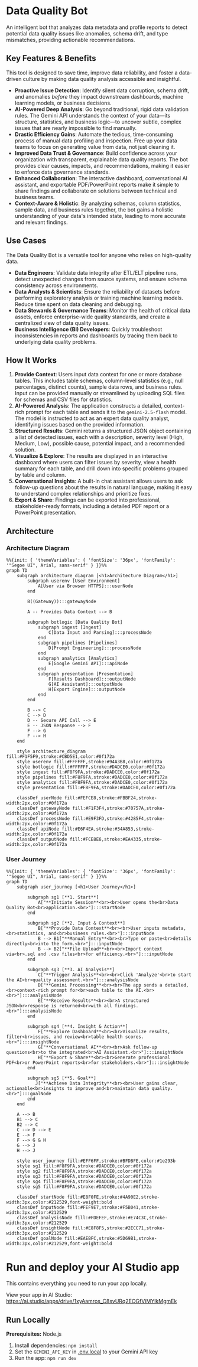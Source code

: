 # Data Quality Bot

An intelligent bot that analyzes data metadata and profile reports to detect potential data quality issues like anomalies, schema drift, and type mismatches, providing actionable recommendations.

## Key Features & Benefits

This tool is designed to save time, improve data reliability, and foster a data-driven culture by making data quality analysis accessible and insightful.

-   **Proactive Issue Detection**: Identify silent data corruption, schema drift, and anomalies *before* they impact downstream dashboards, machine learning models, or business decisions.
-   **AI-Powered Deep Analysis**: Go beyond traditional, rigid data validation rules. The Gemini API understands the context of your data—its structure, statistics, and business logic—to uncover subtle, complex issues that are nearly impossible to find manually.
-   **Drastic Efficiency Gains**: Automate the tedious, time-consuming process of manual data profiling and inspection. Free up your data teams to focus on generating value from data, not just cleaning it.
-   **Improved Data Trust & Governance**: Build confidence across your organization with transparent, explainable data quality reports. The bot provides clear causes, impacts, and recommendations, making it easier to enforce data governance standards.
-   **Enhanced Collaboration**: The interactive dashboard, conversational AI assistant, and exportable PDF/PowerPoint reports make it simple to share findings and collaborate on solutions between technical and business teams.
-   **Context-Aware & Holistic**: By analyzing schemas, column statistics, sample data, and business rules together, the bot gains a holistic understanding of your data's intended state, leading to more accurate and relevant findings.

## Use Cases

The Data Quality Bot is a versatile tool for anyone who relies on high-quality data.

-   **Data Engineers**: Validate data integrity after ETL/ELT pipeline runs, detect unexpected changes from source systems, and ensure schema consistency across environments.
-   **Data Analysts & Scientists**: Ensure the reliability of datasets before performing exploratory analysis or training machine learning models. Reduce time spent on data cleaning and debugging.
-   **Data Stewards & Governance Teams**: Monitor the health of critical data assets, enforce enterprise-wide quality standards, and create a centralized view of data quality issues.
-   **Business Intelligence (BI) Developers**: Quickly troubleshoot inconsistencies in reports and dashboards by tracing them back to underlying data quality problems.

## How It Works

1.  **Provide Context**: Users input data context for one or more database tables. This includes table schemas, column-level statistics (e.g., null percentages, distinct counts), sample data rows, and business rules. Input can be provided manually or streamlined by uploading SQL files for schemas and CSV files for statistics.
2.  **AI-Powered Analysis**: The application constructs a detailed, context-rich prompt for each table and sends it to the `gemini-2.5-flash` model. The model is instructed to act as an expert data quality analyst, identifying issues based on the provided information.
3.  **Structured Results**: Gemini returns a structured JSON object containing a list of detected issues, each with a description, severity level (High, Medium, Low), possible cause, potential impact, and a recommended solution.
4.  **Visualize & Explore**: The results are displayed in an interactive dashboard where users can filter issues by severity, view a health summary for each table, and drill down into specific problems grouped by table and column.
5.  **Conversational Insights**: A built-in chat assistant allows users to ask follow-up questions about the results in natural language, making it easy to understand complex relationships and prioritize fixes.
6.  **Export & Share**: Findings can be exported into professional, stakeholder-ready formats, including a detailed PDF report or a PowerPoint presentation.

## Architecture

### Architecture Diagram

```mermaid
%%{init: { 'themeVariables': { 'fontSize': '36px', 'fontFamily': '"Segoe UI", Arial, sans-serif' } }}%%
graph TD
    subgraph architecture_diagram [<h1>Architecture Diagram</h1>]
        subgraph userenv [User Environment]
            A[User via Browser HTTPS]:::userNode
        end

        B((Gateway)):::gatewayNode
        
        A -- Provides Data Context --> B

        subgraph botlogic [Data Quality Bot]
            subgraph ingest [Ingest]
                C[Data Input and Parsing]:::processNode
            end
            subgraph pipelines [Pipelines]
                D[Prompt Engineering]:::processNode
            end
            subgraph analytics [Analytics]
                E[Google Gemini API]:::apiNode
            end
            subgraph presentation [Presentation]
                F[Results Dashboard]:::outputNode
                G[AI Assistant]:::outputNode
                H[Export Engine]:::outputNode
            end
        end

        B --> C
        C --> D
        D -- Secure API Call --> E
        E -- JSON Response --> F
        F --> G
        F --> H
    end
    
    style architecture_diagram fill:#F1F5F9,stroke:#CBD5E1,color:#0f172a
    style userenv fill:#FFFFFF,stroke:#94A3B8,color:#0f172a
    style botlogic fill:#FFFFFF,stroke:#DADCE0,color:#0f172a
    style ingest fill:#F8F9FA,stroke:#DADCE0,color:#0f172a
    style pipelines fill:#F8F9FA,stroke:#DADCE0,color:#0f172a
    style analytics fill:#F8F9FA,stroke:#DADCE0,color:#0f172a
    style presentation fill:#F8F9FA,stroke:#DADCE0,color:#0f172a

    classDef userNode fill:#FEFCE8,stroke:#FBBF24,stroke-width:2px,color:#0f172a
    classDef gatewayNode fill:#F1F3F4,stroke:#70757A,stroke-width:2px,color:#0f172a
    classDef processNode fill:#E9F3FD,stroke:#4285F4,stroke-width:2px,color:#0f172a
    classDef apiNode fill:#E6F4EA,stroke:#34A853,stroke-width:2px,color:#0f172a
    classDef outputNode fill:#FCE8E6,stroke:#EA4335,stroke-width:2px,color:#0f172a
```

### User Journey

```mermaid
%%{init: { 'themeVariables': { 'fontSize': '36px', 'fontFamily': '"Segoe UI", Arial, sans-serif' } }}%%
graph TD
    subgraph user_journey [<h1>User Journey</h1>]

        subgraph sg1 [**1. Start**]
            A["**Initiate Session**<br><br>User opens the<br>Data Quality Bot<br>application.<br>"]:::startNode
        end

        subgraph sg2 [**2. Input & Context**]
            B["**Provide Data Context**<br><br>User inputs metadata,<br>statistics, and<br>business rules.<br>"]:::inputNode
            B --> B1["**Manual Entry**<br><br>Type or paste<br>details directly<br>into the form.<br>"]:::inputNode
            B --> B2["**File Upload**<br><br>Import context via<br>.sql and .csv files<br>for efficiency.<br>"]:::inputNode
        end
        
        subgraph sg3 [**3. AI Analysis**]
            C["**Trigger Analysis**<br><br>Click 'Analyze'<br>to start the AI<br>quality assessment.<br>"]:::analysisNode
            D["**Gemini Processing**<br><br>The app sends a detailed,<br>context-rich prompt for<br>each table to the AI.<br><br>"]:::analysisNode
            E["**Receive Results**<br><br>A structured JSON<br>response is returned<br>with all findings.<br>"]:::analysisNode
        end

        subgraph sg4 [**4. Insight & Action**]
            F["**Explore Dashboard**<br><br>Visualize results, filter<br>issues, and review<br>table health scores.<br>"]:::insightNode
            G["**Conversational AI**<br><br>Ask follow-up questions<br>to the integrated<br>AI Assistant.<br>"]:::insightNode
            H["**Export & Share**<br><br>Generate professional PDF<br>or PowerPoint reports<br>for stakeholders.<br>"]:::insightNode
        end
        
        subgraph sg5 [**5. Goal**]
           J["**Achieve Data Integrity**<br><br>User gains clear, actionable<br>insights to improve and<br>maintain data quality.<br>"]:::goalNode
        end
    end

    A --> B
    B1 --> C
    B2 --> C
    C --> D --> E
    E --> F
    F --> G & H
    G --> J
    H --> J
    
    style user_journey fill:#EFF6FF,stroke:#BFDBFE,color:#1e293b
    style sg1 fill:#F8F9FA,stroke:#DADCE0,color:#0f172a
    style sg2 fill:#F8F9FA,stroke:#DADCE0,color:#0f172a
    style sg3 fill:#F8F9FA,stroke:#DADCE0,color:#0f172a
    style sg4 fill:#F8F9FA,stroke:#DADCE0,color:#0f172a
    style sg5 fill:#F8F9FA,stroke:#DADCE0,color:#0f172a

    classDef startNode fill:#E8F0FE,stroke:#4A90E2,stroke-width:3px,color:#212529,font-weight:bold
    classDef inputNode fill:#FEF9E7,stroke:#F5B041,stroke-width:3px,color:#212529
    classDef analysisNode fill:#FDEFEF,stroke:#E74C3C,stroke-width:3px,color:#212529
    classDef insightNode fill:#E8F8F5,stroke:#2ECC71,stroke-width:3px,color:#212529
    classDef goalNode fill:#EAEBFC,stroke:#5D69B1,stroke-width:3px,color:#212529,font-weight:bold
```

# Run and deploy your AI Studio app

This contains everything you need to run your app locally.

View your app in AI Studio: https://ai.studio/apps/drive/1xyAamros_C8svURq2EOGfViMYlkMgmEk

## Run Locally

**Prerequisites:**  Node.js


1. Install dependencies:
   `npm install`
2. Set the `GEMINI_API_KEY` in [.env.local](.env.local) to your Gemini API key
3. Run the app:
   `npm run dev`